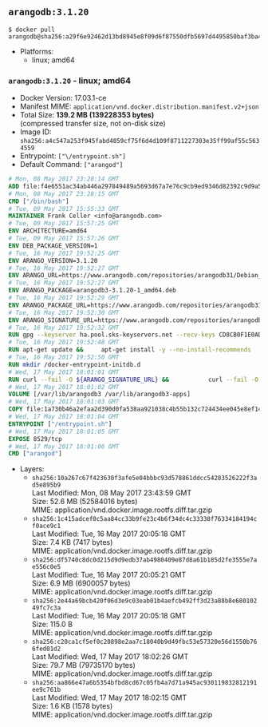 ## `arangodb:3.1.20`

```console
$ docker pull arangodb@sha256:a29f6e92462d13bd8945e8f09d6f87550dfb5697d4495850baf3ba4bdf888145
```

-	Platforms:
	-	linux; amd64

### `arangodb:3.1.20` - linux; amd64

-	Docker Version: 17.03.1-ce
-	Manifest MIME: `application/vnd.docker.distribution.manifest.v2+json`
-	Total Size: **139.2 MB (139228353 bytes)**  
	(compressed transfer size, not on-disk size)
-	Image ID: `sha256:a4c547a253f945fabd4859cf75f6d4d109f8711227303e35ff99af55c5634559`
-	Entrypoint: `["\/entrypoint.sh"]`
-	Default Command: `["arangod"]`

```dockerfile
# Mon, 08 May 2017 23:28:14 GMT
ADD file:f4e6551ac34ab446a297849489a5693d67a7e76c9cb9ed9346d82392c9d9a5fe in / 
# Mon, 08 May 2017 23:28:15 GMT
CMD ["/bin/bash"]
# Tue, 09 May 2017 15:55:33 GMT
MAINTAINER Frank Celler <info@arangodb.com>
# Tue, 09 May 2017 15:57:25 GMT
ENV ARCHITECTURE=amd64
# Tue, 09 May 2017 15:57:26 GMT
ENV DEB_PACKAGE_VERSION=1
# Tue, 16 May 2017 19:52:25 GMT
ENV ARANGO_VERSION=3.1.20
# Tue, 16 May 2017 19:52:27 GMT
ENV ARANGO_URL=https://www.arangodb.com/repositories/arangodb31/Debian_8.0
# Tue, 16 May 2017 19:52:27 GMT
ENV ARANGO_PACKAGE=arangodb3-3.1.20-1_amd64.deb
# Tue, 16 May 2017 19:52:29 GMT
ENV ARANGO_PACKAGE_URL=https://www.arangodb.com/repositories/arangodb31/Debian_8.0/amd64/arangodb3-3.1.20-1_amd64.deb
# Tue, 16 May 2017 19:52:30 GMT
ENV ARANGO_SIGNATURE_URL=https://www.arangodb.com/repositories/arangodb31/Debian_8.0/amd64/arangodb3-3.1.20-1_amd64.deb.asc
# Tue, 16 May 2017 19:52:32 GMT
RUN gpg --keyserver ha.pool.sks-keyservers.net --recv-keys CD8CB0F1E0AD5B52E93F41E7EA93F5E56E751E9B
# Tue, 16 May 2017 19:52:48 GMT
RUN apt-get update &&     apt-get install -y --no-install-recommends         libjemalloc1 	libsnappy1         ca-certificates         pwgen         curl     &&     rm -rf /var/lib/apt/lists/*
# Tue, 16 May 2017 19:52:50 GMT
RUN mkdir /docker-entrypoint-initdb.d
# Wed, 17 May 2017 18:01:01 GMT
RUN curl --fail -O ${ARANGO_SIGNATURE_URL} &&           curl --fail -O ${ARANGO_PACKAGE_URL} &&             gpg --verify ${ARANGO_PACKAGE}.asc &&     (echo arangodb3 arangodb3/password password test | debconf-set-selections) &&     (echo arangodb3 arangodb3/password_again password test | debconf-set-selections) &&     DEBIAN_FRONTEND="noninteractive" dpkg -i ${ARANGO_PACKAGE} &&     rm -rf /var/lib/arangodb3/* &&     sed -ri         -e 's!127\.0\.0\.1!0.0.0.0!g'         -e 's!^(file\s*=).*!\1 -!'         -e 's!^#\s*uid\s*=.*!uid = arangodb!'         -e 's!^#\s*gid\s*=.*!gid = arangodb!'         /etc/arangodb3/arangod.conf     &&     rm -f ${ARANGO_PACKAGE}*
# Wed, 17 May 2017 18:01:02 GMT
VOLUME [/var/lib/arangodb3 /var/lib/arangodb3-apps]
# Wed, 17 May 2017 18:01:03 GMT
COPY file:1a730b46a2efaa2d390d0fa538aa921038c4b55b132c724434ee045e8ef14ed3 in /entrypoint.sh 
# Wed, 17 May 2017 18:01:04 GMT
ENTRYPOINT ["/entrypoint.sh"]
# Wed, 17 May 2017 18:01:05 GMT
EXPOSE 8529/tcp
# Wed, 17 May 2017 18:01:06 GMT
CMD ["arangod"]
```

-	Layers:
	-	`sha256:10a267c67f423630f3afe5e04bbbc93d578861ddcc54283526222f3ad5e895b9`  
		Last Modified: Mon, 08 May 2017 23:43:59 GMT  
		Size: 52.6 MB (52584016 bytes)  
		MIME: application/vnd.docker.image.rootfs.diff.tar.gzip
	-	`sha256:1c415adcef0c5aa84cc33b9fe23c4b6f34dc4c33338f76334184194cf0ace9c1`  
		Last Modified: Tue, 16 May 2017 20:05:18 GMT  
		Size: 7.4 KB (7417 bytes)  
		MIME: application/vnd.docker.image.rootfs.diff.tar.gzip
	-	`sha256:df5740c8dc0d215d9d9edb37ab4980409e87d8a61b185d2fe3555e7ae556c0e5`  
		Last Modified: Tue, 16 May 2017 20:05:21 GMT  
		Size: 6.9 MB (6900057 bytes)  
		MIME: application/vnd.docker.image.rootfs.diff.tar.gzip
	-	`sha256:2e44a69bcb420f06d3e9c03eab01b4aefcb492ff3d23a88b8e68010249fc7c3a`  
		Last Modified: Tue, 16 May 2017 20:05:18 GMT  
		Size: 115.0 B  
		MIME: application/vnd.docker.image.rootfs.diff.tar.gzip
	-	`sha256:c20ca1cf5ef0c20898e2aa7c18040b9d49fbc53e57320e56d1550b766fed01d2`  
		Last Modified: Wed, 17 May 2017 18:02:26 GMT  
		Size: 79.7 MB (79735170 bytes)  
		MIME: application/vnd.docker.image.rootfs.diff.tar.gzip
	-	`sha256:aa866e47a6b5354bfbd8cd67c05fb4a7d71a945ac930119832812191ee9c761b`  
		Last Modified: Wed, 17 May 2017 18:02:15 GMT  
		Size: 1.6 KB (1578 bytes)  
		MIME: application/vnd.docker.image.rootfs.diff.tar.gzip
